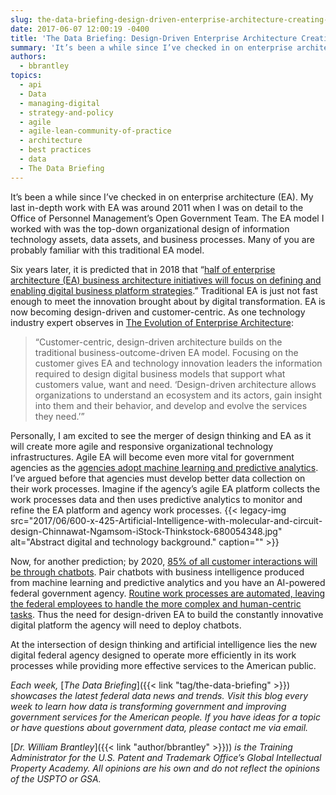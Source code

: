 ```yaml
---
slug: the-data-briefing-design-driven-enterprise-architecture-creating-the-new-federal-government-agency
date: 2017-06-07 12:00:19 -0400
title: 'The Data Briefing: Design-Driven Enterprise Architecture Creating the New Federal Government Agency'
summary: 'It’s been a while since I’ve checked in on enterprise architecture (EA). My last in-depth work with EA was around 2011 when I was on detail to the Office of Personnel Management’s Open Government Team. The EA model I worked with was the top-down organizational design of information technology assets, data assets, and business processes.'
authors:
  - bbrantley
topics:
  - api
  - Data
  - managing-digital
  - strategy-and-policy
  - agile
  - agile-lean-community-of-practice
  - architecture
  - best practices
  - data
  - The Data Briefing
---
```


It’s been a while since I’ve checked in on enterprise architecture (EA). My last in-depth work with EA was around 2011 when I was on detail to the Office of Personnel Management’s Open Government Team. The EA model I worked with was the top-down organizational design of information technology assets, data assets, and business processes. Many of you are probably familiar with this traditional EA model.

Six years later, it is predicted that in 2018 that “[half of enterprise architecture (EA) business architecture initiatives will focus on defining and enabling digital business platform strategies](https://www.networksasia.net/article/half-business-architectures-will-focus-digital-business-2018-says-gartner.1491178511).” Traditional EA is just not fast enough to meet the innovation brought about by digital transformation. EA is now becoming design-driven and customer-centric. As one technology industry expert observes in [The Evolution of Enterprise Architecture](http://www.gartner.com/smarterwithgartner/the-evolution-of-enterprise-architecture/):

> “Customer-centric, design-driven architecture builds on the traditional business-outcome-driven EA model. Focusing on the customer gives EA and technology innovation leaders the information required to design digital business models that support what customers value, want and need. ‘Design-driven architecture allows organizations to understand an ecosystem and its actors, gain insight into them and their behavior, and develop and evolve the services they need.’”

Personally, I am excited to see the merger of design thinking and EA as it will create more agile and responsive organizational technology infrastructures. Agile EA will become even more vital for government agencies as the [agencies adopt machine learning and predictive analytics](http://www.zdnet.com/article/machine-learning-adds-punch-to-predictive-analytics/). I’ve argued before that agencies must develop better data collection on their work processes. Imagine if the agency’s agile EA platform collects the work processes data and then uses predictive analytics to monitor and refine the EA platform and agency work processes. {{< legacy-img src="2017/06/600-x-425-Artificial-Intelligence-with-molecular-and-circuit-design-Chinnawat-Ngamsom-iStock-Thinkstock-680054348.jpg" alt="Abstract digital and technology background." caption="" >}} 

Now, for another prediction; by 2020, [85% of all customer interactions will be through chatbots](https://www.forbes.com/sites/jenniferhicks/2016/09/23/artificial-intelligence-beats-a-path-to-ecommerce/#358cbde748e3). Pair chatbots with business intelligence produced from machine learning and predictive analytics and you have an AI-powered federal government agency. [Routine work processes are automated, leaving the federal employees to handle the more complex and human-centric tasks](https://chatbotslife.com/why-chatbots-are-key-to-the-future-of-business-intelligence-cf0f4baa2d56). Thus the need for design-driven EA to build the constantly innovative digital platform the agency will need to deploy chatbots.

At the intersection of design thinking and artificial intelligence lies the new digital federal agency designed to operate more efficiently in its work processes while providing more effective services to the American public.

_Each week,_ [_The Data Briefing_]({{< link "tag/the-data-briefing" >}}) _showcases the latest federal data news and trends. Visit this blog every week to learn how data is transforming government and improving government services for the American people. If you have ideas for a topic or have questions about government data, please contact me via email._

[_Dr. William Brantley_]({{< link "author/bbrantley" >}})) _is the Training Administrator for the U.S. Patent and Trademark Office’s Global Intellectual Property Academy. All opinions are his own and do not reflect the opinions of the USPTO or GSA._
